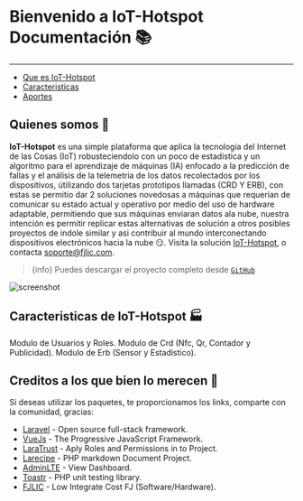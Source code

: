 # Bienvenido a IoT-Hotspot Documentación 📚
---

- [Que es IoT-Hotspot](#overview)
- [Caracteristicas](#features)
- [Aportes](#credits)

<a name="overview"></a>
## Quienes somos 👻

**IoT-Hotspot** es una simple plataforma que aplica la tecnologia del Internet de las Cosas (IoT) robusteciendolo con un poco de estadistica y un algoritmo para el aprendizaje de máquinas (IA) enfocado a la predicción de fallas y el análisis de la telemetria de los datos recolectados por los dispositivos, útilizando dos tarjetas prototipos llamadas (CRD Y ERB), con estas se permitio dar 2 soluciones novedosas a máquinas que requerian de comunicar su estado actual y operativo por medio del uso de hardware adaptable, permitiendo que sus máquinas enviaran datos ala nube, nuestra intención es permitir replicar estas alternativas de solución a otros posibles proyectos de indole similar y asi contribuir al mundo interconectando dispositivos electrónicos hacia la nube 😏. Visita la solución [IoT-Hotspot](https://hotspot.fjlic.com), o contacta [soporte@fjlic.com](https://github.com/fjlic).

> {info} Puedes descargar el proyecto completo desde [`GitHub`](https://github.com/fjlic/IoT-Hotspot-Laravel)


![screenshot](http://localhost:8000/storage/Images/Hotspot_1.png)

<a name="features"></a>
## Caracteristicas de IoT-Hotspot 🏭

<larecipe-card>
    <larecipe-badge type="success" circle class="mr-2" icon="fa fa-user-astronaut"></larecipe-badge> Modulo de Usuarios y Roles.
    <larecipe-progress type="info" :value="100"></larecipe-progress>
</larecipe-card>

<larecipe-card>
    <larecipe-badge type="warning" circle class="mr-2" icon="fa fa-space-shuttle"></larecipe-badge> Modulo de Crd (Nfc, Qr, Contador y Publicidad).
    <larecipe-progress :striped="true" :animated="true" type="info" :value="100"></larecipe-progress>
</larecipe-card>

<larecipe-card>
    <larecipe-badge type="danger" circle class="mr-2" icon="fa fa-rocket"></larecipe-badge> Modulo de Erb (Sensor y Estadistico).
    <larecipe-progress :striped="true" :animated="true" type="info" :value="100"></larecipe-progress>
</larecipe-card>

<a name="credits"></a>
## Creditos a los que bien lo merecen 👏

Si deseas utilizar los paquetes, te proporcionamos los links, comparte con la comunidad, gracias:

+ [Laravel](https://laravel.com) - Open source full-stack framework.
+ [VueJs](https://vuejs.org) - The Progressive JavaScript Framework.
+ [LaraTrust](https://laratrust.santigarcor.me) - Aply Roles and Permissions in to Project.
+ [Larecipe](https://larecipe.binarytorch.com.my) - PHP markdown Document Project.
+ [AdminLTE](https://adminlte.io/themes/v3/) - View Dashboard.
+ [Toastr](https://codeseven.github.io/toastr) - PHP unit testing library.
+ [FJLIC](https://fjlic.com) - Low Integrate Cost FJ (Software/Hardware).


<larecipe-newsletter></larecipe-newsletter>